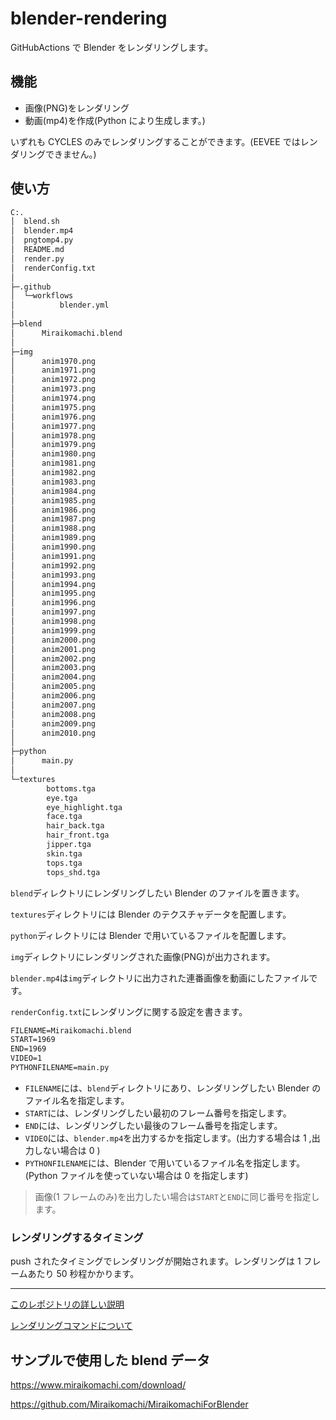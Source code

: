 # blender-rendering

GitHubActions で Blender をレンダリングします。

## 機能

- 画像(PNG)をレンダリング
- 動画(mp4)を作成(Python により生成します。)

いずれも CYCLES のみでレンダリングすることができます。(EEVEE ではレンダリングできません。)

## 使い方

```sh
C:.
│  blend.sh
│  blender.mp4
│  pngtomp4.py
│  README.md
│  render.py
│  renderConfig.txt
│
├─.github
│  └─workflows
│          blender.yml
│
├─blend
│      Miraikomachi.blend
│
├─img
│      anim1970.png
│      anim1971.png
│      anim1972.png
│      anim1973.png
│      anim1974.png
│      anim1975.png
│      anim1976.png
│      anim1977.png
│      anim1978.png
│      anim1979.png
│      anim1980.png
│      anim1981.png
│      anim1982.png
│      anim1983.png
│      anim1984.png
│      anim1985.png
│      anim1986.png
│      anim1987.png
│      anim1988.png
│      anim1989.png
│      anim1990.png
│      anim1991.png
│      anim1992.png
│      anim1993.png
│      anim1994.png
│      anim1995.png
│      anim1996.png
│      anim1997.png
│      anim1998.png
│      anim1999.png
│      anim2000.png
│      anim2001.png
│      anim2002.png
│      anim2003.png
│      anim2004.png
│      anim2005.png
│      anim2006.png
│      anim2007.png
│      anim2008.png
│      anim2009.png
│      anim2010.png
│
├─python
│      main.py
│
└─textures
        bottoms.tga
        eye.tga
        eye_highlight.tga
        face.tga
        hair_back.tga
        hair_front.tga
        jipper.tga
        skin.tga
        tops.tga
        tops_shd.tga

```

`blend`ディレクトリにレンダリングしたい Blender のファイルを置きます。

`textures`ディレクトリには Blender のテクスチャデータを配置します。

`python`ディレクトリには Blender で用いているファイルを配置します。

`img`ディレクトリにレンダリングされた画像(PNG)が出力されます。

`blender.mp4`は`img`ディレクトリに出力された連番画像を動画にしたファイルです。

`renderConfig.txt`にレンダリングに関する設定を書きます。

```renderConfig.txt
FILENAME=Miraikomachi.blend
START=1969
END=1969
VIDEO=1
PYTHONFILENAME=main.py
```

- `FILENAME`には、`blend`ディレクトリにあり、レンダリングしたい Blender のファイル名を指定します。
- `START`には、レンダリングしたい最初のフレーム番号を指定します。
- `END`には、レンダリングしたい最後のフレーム番号を指定します。
- `VIDEO`には、`blender.mp4`を出力するかを指定します。(出力する場合は 1 ,出力しない場合は 0 )
- `PYTHONFILENAME`には、Blender で用いているファイル名を指定します。(Python ファイルを使っていない場合は 0 を指定します)

> 画像(1 フレームのみ)を出力したい場合は`START`と`END`に同じ番号を指定します。

### レンダリングするタイミング

push されたタイミングでレンダリングが開始されます。レンダリングは 1 フレームあたり 50 秒程かかります。

---

[このレポジトリの詳しい説明](https://zenn.dev/u_tan/articles/7a6cad307fa481)

[レンダリングコマンドについて](https://docs.blender.org/manual/en/latest/advanced/command_line/arguments.html)

## サンプルで使用した blend データ

https://www.miraikomachi.com/download/

https://github.com/Miraikomachi/MiraikomachiForBlender
